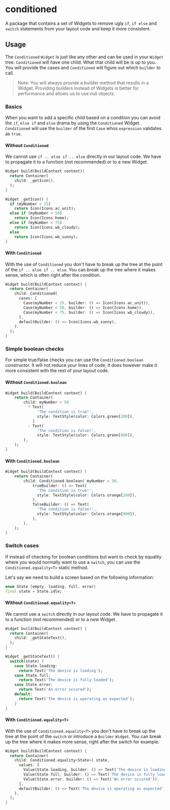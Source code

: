 # conditioned

A package that contains a set of Widgets to remove ugly `if`, `if else` and `switch` statements from your layout code and keep it more consistent.

## Usage

The `Conditioned` `Widget` is just like any other and can be used in your `Widget` tree.
`Conditioned` will have one child. What that child will be is up to you.
You will provide the cases and `Conditioned` will figure out which `builder` to call.

> Note: You will always provide a builder method that results in a Widget. Providing builders instead of Widgets is better for performance and allows us to use null objects.

### Basics

When you want to add a specific child based on a condition you can avoid the `if`, `else if` and `else` drama by using the `Conditioned` Widget.
`Conditioned` will use the `builder` of the first `Case` whos `expression` validates as `true`.

#### Without `Conditioned`

We cannot use `if .. else if .. else` directly in our layout code. We have to propagate it to a function (not recommended) or to a new Widget.

```dart
Widget build(BuildContext context){
  return Container(
    child: _getIcon(),
  );
}

Widget _getIcon() {
  if (myNumber < 25)
    return Icon(Icons.ac_unit);
  else if (myNumber < 50)
    return Icon(Icons.home);
  else if (myNumber < 75)
    return Icon(Icons.wb_cloudy);
  else
    return Icon(Icons.wb_sunny);
}
```

#### With `Conditioned`

With the use of `Conditioned` you don't have to break up the tree at the point of the `if .. else if .. else`. You can break up the tree where it makes sense, which is often right after the condition.

```dart
Widget build(BuildContext context) {
  return Container(
    child: Conditioned(
      cases: [
        Case(myNumber < 25, builder: () => Icon(Icons.ac_unit)),
        Case(myNumber < 50, builder: () => Icon(Icons.home)),
        Case(myNumber < 75, builder: () => Icon(Icons.wb_cloudy)),
      ],
      defaultBuilder: () => Icon(Icons.wb_sunny),
    ),
  );
}
```

### Simple boolean checks

For simple true/false checks you can use the `Conditioned.boolean` constructor.
It will not reduce your lines of code, it does however make it more consistent with the rest of your layout code.

#### Without `Conditioned.boolean`

```dart
Widget build(BuildContext context) {
    return Container(
        child: myNumber > 50
          ? Text(
              'The condition is true!',
              style: TextStyle(color: Colors.green[200]),
            )
          : Text(
              'The condition is false!',
              style: TextStyle(color: Colors.green[800]),
        ),
    );
}
```
#### With `Conditioned.boolean`

```dart
Widget build(BuildContext context) {
    return Container(
        child: Conditioned.boolean( myNumber > 50,
            trueBuilder: () => Text(
              'The condition is true!',
              style: TextStyle(color: Colors.orange[200]),
            ),
            falseBuilder: () => Text(
              'The condition is false!',
              style: TextStyle(color: Colors.orange[800]),
            ),
        ),
    );
}
```

### Switch cases

If instead of checking for boolean conditions but want to check by equality where you would normally want to use a `switch`, you can use the `Conditioned.equality<T>` static method.

Let's say we need to build a screen based on the following information:
```dart
enum State {empty, loading, full, error}
final state = State.idle;
```

#### Without `Conditioned.equality<T>`

We cannot use a `switch` directly in our layout code. We have to propagate it to a function (not recommended) or to a new Widget.

```dart
Widget build(BuildContext context) {
  return Container(
    child: _getStateText(),
  );
}

Widget _getStateText() {
  switch(state) {
    case State.loading:
      return Text('The device is loading');
    case State.full:
      return Text('The device is fully loaded');
    case State.error:
      return Text('An error occured');
    default:
      return Text('The device is operating as expected');
    }
}
```

#### With `Conditioned.equality<T>`

With the use of `Conditioned.equality<T>` you don't have to break up the tree at the point of the `switch` or introduce a `Builder` `Widget`. You can break up the tree where it makes more sense, right after the switch for example.

```dart
Widget build(BuildContext context) {
  return Container(
    child: Conditioned.equality<State>( state,
      values: [
        Value(State.loading, builder: () => Text('The device is loading')),
        Value(State.full, builder: () => Text('The device is fully loaded')),
        Value(State.error, builder: () => Text('An error occured')),
      ],
      defaultBuilder: () => Text('The device is operating as expected')
    ),
  );
}
```
